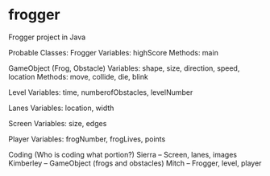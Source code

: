 # frogger
Frogger project in Java

Probable Classes:
Frogger
Variables: highScore
Methods: main

GameObject (Frog, Obstacle)
Variables: shape, size, direction, speed, location
Methods: move, collide, die, blink

Level
Variables: time, numberofObstacles, levelNumber

Lanes
Variables: location, width

Screen
Variables: size, edges

Player
Variables: frogNumber, frogLives, points

Coding (Who is coding what portion?)
Sierra – Screen, lanes, images
Kimberley – GameObject (frogs and obstacles)
Mitch – Frogger, level, player
